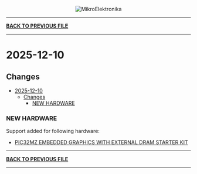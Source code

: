 <p align="center">
  <img src="http://www.mikroe.com/img/designs/beta/logo_small.png?raw=true" alt="MikroElektronika"/>
</p>

---

**[BACK TO PREVIOUS FILE](../changelog.md)**

---

# 2025-12-10

## Changes

- [2025-12-10](#2025-12-10)
  - [Changes](#changes)
    - [NEW HARDWARE](#new-hardware)

### NEW HARDWARE

Support added for following hardware:

+ [PIC32MZ EMBEDDED GRAPHICS WITH EXTERNAL DRAM STARTER KIT](https://mplab-discover.microchip.com/v2/item/com.microchip.portal.evalboard/com.microchip.subcategories.modules-and-peripherals.communication.can.Others/mcu08.dm320008/1.0.0?view=about)

---

**[BACK TO PREVIOUS FILE](../changelog.md)**

---
